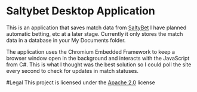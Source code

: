 # Saltybet Desktop Application
This is an application that saves match data from [SaltyBet](http://www.saltybet.com/)
I have planned automatic betting, etc at a later stage. Currently it only stores the match data in a database in your My Documents folder.

The application uses the Chromium Embedded Framework to keep a browser window open in the background and interacts with the JavaScript from C#. This is what I thought was the best solution so I could poll the site every second to check for updates in match statuses. 

#Legal
This project is licensed under the [Apache 2.0](https://www.apache.org/licenses/LICENSE-2.0.txt) license
